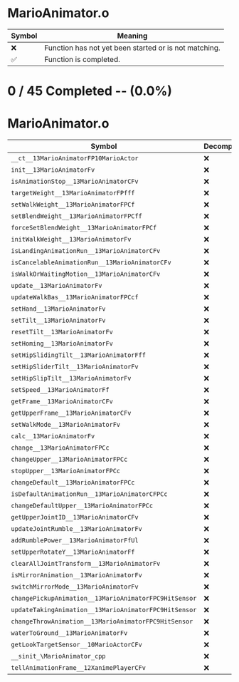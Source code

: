 # MarioAnimator.o
| Symbol | Meaning 
| ------------- | ------------- 
| :x: | Function has not yet been started or is not matching. 
| :white_check_mark: | Function is completed. 


# 0 / 45 Completed -- (0.0%)
# MarioAnimator.o
| Symbol | Decompiled? |
| ------------- | ------------- |
| `__ct__13MarioAnimatorFP10MarioActor` | :x: |
| `init__13MarioAnimatorFv` | :x: |
| `isAnimationStop__13MarioAnimatorCFv` | :x: |
| `targetWeight__13MarioAnimatorFPfff` | :x: |
| `setWalkWeight__13MarioAnimatorFPCf` | :x: |
| `setBlendWeight__13MarioAnimatorFPCff` | :x: |
| `forceSetBlendWeight__13MarioAnimatorFPCf` | :x: |
| `initWalkWeight__13MarioAnimatorFv` | :x: |
| `isLandingAnimationRun__13MarioAnimatorCFv` | :x: |
| `isCancelableAnimationRun__13MarioAnimatorCFv` | :x: |
| `isWalkOrWaitingMotion__13MarioAnimatorCFv` | :x: |
| `update__13MarioAnimatorFv` | :x: |
| `updateWalkBas__13MarioAnimatorFPCcf` | :x: |
| `setHand__13MarioAnimatorFv` | :x: |
| `setTilt__13MarioAnimatorFv` | :x: |
| `resetTilt__13MarioAnimatorFv` | :x: |
| `setHoming__13MarioAnimatorFv` | :x: |
| `setHipSlidingTilt__13MarioAnimatorFff` | :x: |
| `setHipSliderTilt__13MarioAnimatorFv` | :x: |
| `setHipSlipTilt__13MarioAnimatorFv` | :x: |
| `setSpeed__13MarioAnimatorFf` | :x: |
| `getFrame__13MarioAnimatorCFv` | :x: |
| `getUpperFrame__13MarioAnimatorCFv` | :x: |
| `setWalkMode__13MarioAnimatorFv` | :x: |
| `calc__13MarioAnimatorFv` | :x: |
| `change__13MarioAnimatorFPCc` | :x: |
| `changeUpper__13MarioAnimatorFPCc` | :x: |
| `stopUpper__13MarioAnimatorFPCc` | :x: |
| `changeDefault__13MarioAnimatorFPCc` | :x: |
| `isDefaultAnimationRun__13MarioAnimatorCFPCc` | :x: |
| `changeDefaultUpper__13MarioAnimatorFPCc` | :x: |
| `getUpperJointID__13MarioAnimatorCFv` | :x: |
| `updateJointRumble__13MarioAnimatorFv` | :x: |
| `addRumblePower__13MarioAnimatorFfUl` | :x: |
| `setUpperRotateY__13MarioAnimatorFf` | :x: |
| `clearAllJointTransform__13MarioAnimatorFv` | :x: |
| `isMirrorAnimation__13MarioAnimatorFv` | :x: |
| `switchMirrorMode__13MarioAnimatorFv` | :x: |
| `changePickupAnimation__13MarioAnimatorFPC9HitSensor` | :x: |
| `updateTakingAnimation__13MarioAnimatorFPC9HitSensor` | :x: |
| `changeThrowAnimation__13MarioAnimatorFPC9HitSensor` | :x: |
| `waterToGround__13MarioAnimatorFv` | :x: |
| `getLookTargetSensor__10MarioActorCFv` | :x: |
| `__sinit_\MarioAnimator_cpp` | :x: |
| `tellAnimationFrame__12XanimePlayerCFv` | :x: |
